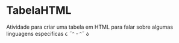 # TabelaHTML
Atividade para criar uma tabela em HTML para falar sobre algumas linguagens especificas ૮ ˶ᵔ ᵕ ᵔ˶ ა
